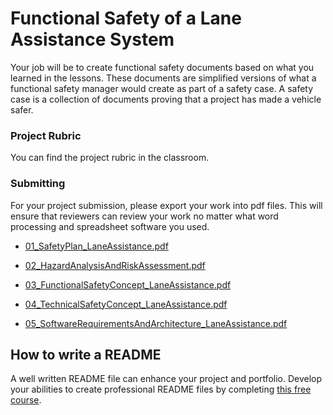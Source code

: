 # Functional Safety of a Lane Assistance System

Your job will be to create functional safety documents based on what you learned in the lessons. These documents are simplified versions of what a functional safety manager would create as part of a safety case. A safety case is a collection of documents proving that a project has made a vehicle safer.

### Project Rubric
You can find the project rubric in the classroom. 

### Submitting
For your project submission, please export your work into pdf files. This will ensure that reviewers can review your work no matter what word processing and spreadsheet software you used.

* [01_SafetyPlan_LaneAssistance.pdf](.\Submission\01_SafetyPlan_LaneAssistance.pdf)

* [02_HazardAnalysisAndRiskAssessment.pdf](.\Submission\02_HazardAnalysisAndRiskAssessment.pdf)

* [03_FunctionalSafetyConcept_LaneAssistance.pdf](.\Submission\03_FunctionalSafetyConcept_LaneAssistance.pdf)

* [04_TechnicalSafetyConcept_LaneAssistance.pdf](.\Submission\04_TechnicalSafetyConcept_LaneAssistance.pdf)

* [05_SoftwareRequirementsAndArchitecture_LaneAssistance.pdf](.\Submission\05_SoftwareRequirementsAndArchitecture_LaneAssistance.pdf)


## How to write a README
A well written README file can enhance your project and portfolio.  Develop your abilities to create professional README files by completing [this free course](https://www.udacity.com/course/writing-readmes--ud777).

